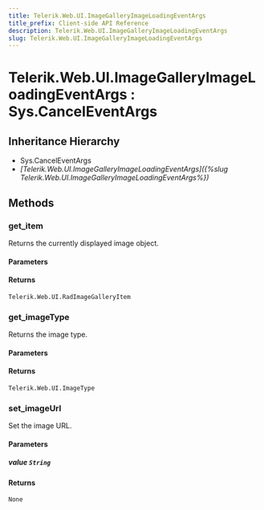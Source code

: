 ```yaml
---
title: Telerik.Web.UI.ImageGalleryImageLoadingEventArgs
title_prefix: Client-side API Reference
description: Telerik.Web.UI.ImageGalleryImageLoadingEventArgs
slug: Telerik.Web.UI.ImageGalleryImageLoadingEventArgs
---
```


# Telerik.Web.UI.ImageGalleryImageLoadingEventArgs : Sys.CancelEventArgs 

## Inheritance Hierarchy

* Sys.CancelEventArgs
* *[Telerik.Web.UI.ImageGalleryImageLoadingEventArgs]({%slug Telerik.Web.UI.ImageGalleryImageLoadingEventArgs%})*


## Methods

###  get_item

Returns the currently displayed image object.

#### Parameters

#### Returns

`Telerik.Web.UI.RadImageGalleryItem` 

### get_imageType

Returns the image type.

#### Parameters

#### Returns

`Telerik.Web.UI.ImageType` 

### set_imageUrl

Set the image URL.

#### Parameters

##### value `String`

#### Returns

`None`

